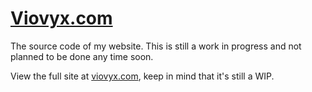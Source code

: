 # [Viovyx.com](https://viovux.com)
The source code of my website. This is still a work in progress and not planned to be done any time soon.

View the full site at [viovyx.com](https://viovyx.com), keep in mind that it's still a WIP.
